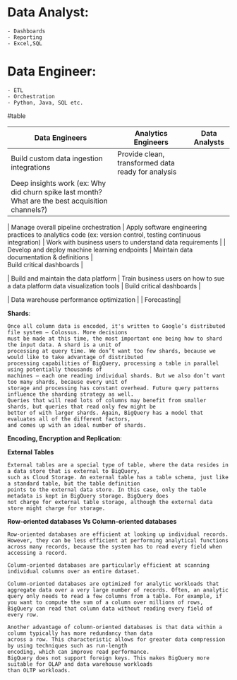 # Data Analyst:
    - Dashboards
    - Reporting
    - Excel,SQL
# Data Engineer:
    - ETL
    - Orchestration
    - Python, Java, SQL etc.

#table

| Data Engineers                                                                                   | Analytics Engineers		                              | Data Analysts |
|--------------------------------------------------------------------------------------------------|----------------------------------------------------|---------------|
| Build custom data ingestion integrations                                                         | Provide clean, transformed data ready for analysis |               |
| Deep insights work (ex: Why did churn spike last month? What are the best acquisition channels?) |                                                    |               |

|  Manage overall pipeline orchestration |  Apply software engineering practices to analytics 
code (ex: version control, testing continuous integration) |  Work with business users to 
understand data requirements | 
|  Develop and deploy machine learning endpoints |  Maintain data documentation & definitions |  
Build critical dashboards | 		

|  Build and maintain the data platform |  Train business users on how to sue a data platform data 
visualization tools |  Build critical dashboards | 

|  Data warehouse performance optimization |  |  Forecasting| 


**Shards**:
````
Once all column data is encoded, it's written to Google’s distributed file system — Colossus. More decisions 
must be made at this time, the most important one being how to shard the input data. A shard is a unit of 
processing at query time. We don’t want too few shards, because we would like to take advantage of distributed 
processing capabilities of BigQuery, processing a table in parallel using potentially thousands of 
machines — each one reading individual shards. But we also don’t want too many shards, because every unit of 
storage and processing has constant overhead. Future query patterns influence the sharding strategy as well. 
Queries that will read lots of columns may benefit from smaller shards, but queries that read only few might be 
better of with larger shards. Again, BigQuery has a model that evaluates all of the different factors, 
and comes up with an ideal number of shards.
````
**Encoding, Encryption and Replication**:

**External Tables**
````
External tables are a special type of table, where the data resides in a data store that is external to BigQuery, 
such as Cloud Storage. An external table has a table schema, just like a standard table, but the table definition
points to the external data store. In this case, only the table metadata is kept in BigQuery storage. BigQuery does
not charge for external table storage, although the external data store might charge for storage.
````

**Row-oriented databases Vs Column-oriented databases**
````
Row-oriented databases are efficient at looking up individual records. However, they can be less efficient at performing analytical functions across many records, because the system has to read every field when accessing a record.

Column-oriented databases are particularly efficient at scanning individual columns over an entire dataset.

Column-oriented databases are optimized for analytic workloads that aggregate data over a very large number of records. Often, an analytic query only needs to read a few columns from a table. For example, if you want to compute the sum of a column over millions of rows, BigQuery can read that column data without reading every field of every row.

Another advantage of column-oriented databases is that data within a column typically has more redundancy than data
across a row. This characteristic allows for greater data compression by using techniques such as run-length 
encoding, which can improve read performance.
BigQuery does not support foreign keys. This makes BigQuery more suitable for OLAP and data warehouse workloads 
than OLTP workloads. 
````

